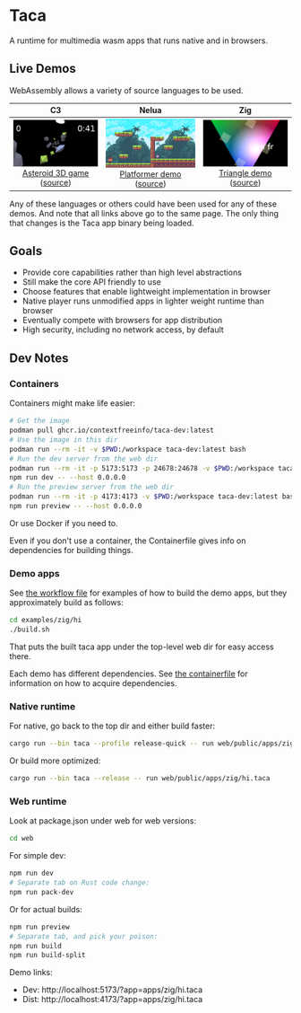 # Taca

A runtime for multimedia wasm apps that runs native and in browsers.

## Live Demos

WebAssembly allows a variety of source languages to be used.

|C3|Nelua|Zig|
|:-:|:-:|:-:|
|[![Asteroid 3D game](docs/c3-fly.webp)<br>Asteroid 3D game](https://contextfreeinfo.github.io/taca/demo/?app=apps/c3/fly.taca) ([source](examples/c3/fly/src/))|[![Platformer demo](docs/nelua-walk.webp)<br>Platformer demo](https://contextfreeinfo.github.io/taca/demo/?app=apps/nelua/walk.taca) ([source](examples/nelua/walk/src/))|[![Triangle demo](docs/zig-hi2.webp)<br>Triangle demo](https://contextfreeinfo.github.io/taca/demo/?app=apps/zig/hi2.taca) ([source](examples/zig/hi/src/))|

Any of these languages or others could have been used for any of these demos.
And note that all links above go to the same page. The only thing that changes
is the Taca app binary being loaded.

## Goals

- Provide core capabilities rather than high level abstractions
- Still make the core API friendly to use
- Choose features that enable lightweight implementation in browser
- Native player runs unmodified apps in lighter weight runtime than browser
- Eventually compete with browsers for app distribution
- High security, including no network access, by default

## Dev Notes

### Containers

Containers might make life easier:

```bash
# Get the image
podman pull ghcr.io/contextfreeinfo/taca-dev:latest
# Use the image in this dir
podman run --rm -it -v $PWD:/workspace taca-dev:latest bash
# Run the dev server from the web dir
podman run --rm -it -p 5173:5173 -p 24678:24678 -v $PWD:/workspace taca-dev:latest bash
npm run dev -- --host 0.0.0.0
# Run the preview server from the web dir
podman run --rm -it -p 4173:4173 -v $PWD:/workspace taca-dev:latest bash
npm run preview -- --host 0.0.0.0
```

Or use Docker if you need to.

Even if you don't use a container, the Containerfile gives info on dependencies
for building things.

### Demo apps

See [the workflow file](.github/workflows/deploy.yml) for examples of how to
build the demo apps, but they approximately build as follows:

```sh
cd examples/zig/hi
./build.sh
```

That puts the built taca app under the top-level web dir for easy access there.

Each demo has different dependencies. See [the containerfile](Containerfile) for
information on how to acquire dependencies.

### Native runtime

For native, go back to the top dir and either build faster:

```sh
cargo run --bin taca --profile release-quick -- run web/public/apps/zig/hi.taca
```

Or build more optimized:

```sh
cargo run --bin taca --release -- run web/public/apps/zig/hi.taca
```


### Web runtime

Look at package.json under web for web versions:

```sh
cd web
```

For simple dev:

```sh
npm run dev
# Separate tab on Rust code change:
npm run pack-dev
```

Or for actual builds:

```sh
npm run preview
# Separate tab, and pick your poison:
npm run build
npm run build-split
```

Demo links:

- Dev: http://localhost:5173/?app=apps/zig/hi.taca
- Dist: http://localhost:4173/?app=apps/zig/hi.taca
